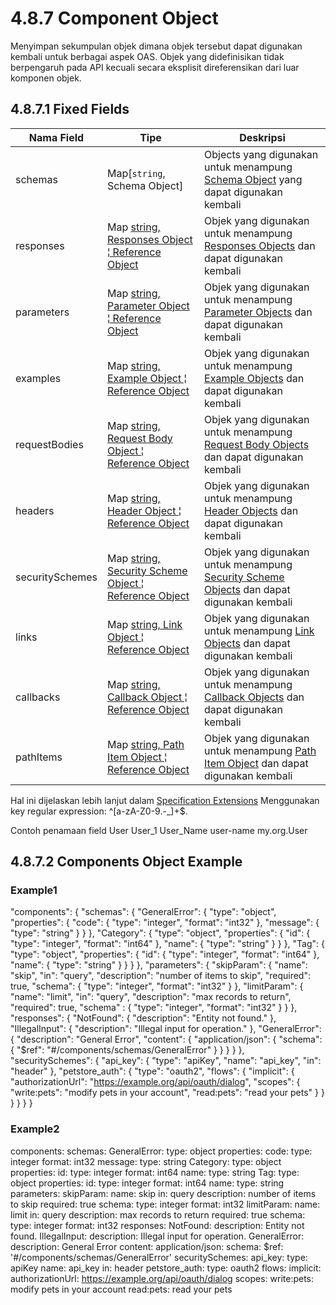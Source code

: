# 4.8.7 Component Object
Menyimpan sekumpulan objek dimana objek tersebut dapat digunakan kembali untuk berbagai aspek OAS. Objek yang didefinisikan tidak berpengaruh pada API kecuali secara eksplisit direferensikan dari luar komponen objek.

## 4.8.7.1 Fixed Fields
| Nama Field | Tipe | Deskripsi |
| ---------- | ---- | --------- |
| schemas | Map[`string`, Schema Object] | Objects yang digunakan untuk menampung [Schema Object](https://spec.openapis.org/oas/v3.1.0#schemaObject) yang dapat digunakan kembali |
| responses | Map [string, Responses Object ¦ Reference Object](https://spec.openapis.org/oas/v3.1.0#referenceObject) | Objek yang digunakan untuk menampung [Responses Objects](https://spec.openapis.org/oas/v3.1.0#responseObject) dan dapat digunakan kembali |
| parameters | Map [string, Parameter Object ¦ Reference Object](https://spec.openapis.org/oas/v3.1.0#referenceObject) | Objek yang digunakan untuk menampung [Parameter Objects](https://spec.openapis.org/oas/v3.1.0#parameterObject) dan dapat digunakan kembali |
| examples | Map [string, Example Object ¦ Reference Object](https://spec.openapis.org/oas/v3.1.0#referenceObject) | Objek yang digunakan untuk menampung [Example Objects](https://spec.openapis.org/oas/v3.1.0#exampleObject) dan dapat digunakan kembali |
| requestBodies | Map [string, Request Body Object ¦ Reference Object](https://spec.openapis.org/oas/v3.1.0#referenceObject) | Objek yang digunakan untuk menampung [Request Body Objects](https://spec.openapis.org/oas/v3.1.0#requestBodyObject) dan dapat digunakan kembali |
| headers | Map [string, Header Object ¦ Reference Object](https://spec.openapis.org/oas/v3.1.0#referenceObject) | Objek yang digunakan untuk menampung [Header Objects](https://spec.openapis.org/oas/v3.1.0#headerObject) dan dapat digunakan kembali |
| securitySchemes | Map [string, Security Scheme Object ¦ Reference Object](https://spec.openapis.org/oas/v3.1.0#referenceObject) | Objek yang digunakan untuk menampung [Security Scheme Objects](https://spec.openapis.org/oas/v3.1.0#securitySchemeObject) dan dapat digunakan kembali |
| links | Map [string, Link Object ¦ Reference Object](https://spec.openapis.org/oas/v3.1.0#referenceObject) | Objek yang digunakan untuk menampung [Link Objects](https://spec.openapis.org/oas/v3.1.0#linkObject) dan dapat digunakan kembali |
| callbacks | Map [string, Callback Object ¦ Reference Object](https://spec.openapis.org/oas/v3.1.0#referenceObject) | Objek yang digunakan untuk menampung [Callback Objects](https://spec.openapis.org/oas/v3.1.0#callbackObject) dan dapat digunakan kembali |
| pathItems | Map [string, Path Item Object ¦ Reference Object](https://spec.openapis.org/oas/v3.1.0#referenceObject) | Objek yang digunakan untuk menampung [Path Item Object](https://spec.openapis.org/oas/v3.1.0#pathItemObject) dan dapat digunakan kembali |

Hal ini dijelaskan lebih lanjut dalam [Specification Extensions](http://spec.openapis.org/oas/v3.1.0#specificationExtensions)
Menggunakan key regular expression: ^[a-zA-Z0-9\.\-_]+$.

Contoh penamaan field
User
User_1
User_Name
user-name
my.org.User

## 4.8.7.2 Components Object Example
### Example1
"components": {
  "schemas": {
    "GeneralError": {
      "type": "object",
      "properties": {
        "code": {
          "type": "integer",
          "format": "int32"
        },
        "message": {
          "type": "string"
        }
      }
    },
    "Category": {
      "type": "object",
      "properties": {
        "id": {
          "type": "integer",
          "format": "int64"
        },
        "name": {
          "type": "string"
        }
      }
    },
    "Tag": {
      "type": "object",
      "properties": {
        "id": {
          "type": "integer",
          "format": "int64"
        },
        "name": {
          "type": "string"
        }
      }
    }
  },
  "parameters": {
    "skipParam": {
      "name": "skip",
      "in": "query",
      "description": "number of items to skip",
      "required": true,
      "schema": {
        "type": "integer",
        "format": "int32"
      }
    },
    "limitParam": {
      "name": "limit",
      "in": "query",
      "description": "max records to return",
      "required": true,
      "schema" : {
        "type": "integer",
        "format": "int32"
      }
    }
  },
  "responses": {
    "NotFound": {
      "description": "Entity not found."
    },
    "IllegalInput": {
      "description": "Illegal input for operation."
    },
    "GeneralError": {
      "description": "General Error",
      "content": {
        "application/json": {
          "schema": {
            "$ref": "#/components/schemas/GeneralError"
          }
        }
      }
    }
  },
  "securitySchemes": {
    "api_key": {
      "type": "apiKey",
      "name": "api_key",
      "in": "header"
    },
    "petstore_auth": {
      "type": "oauth2",
      "flows": {
        "implicit": {
          "authorizationUrl": "https://example.org/api/oauth/dialog",
          "scopes": {
            "write:pets": "modify pets in your account",
            "read:pets": "read your pets"
          }
        }
      }
    }
  }
}

### Example2
components:
  schemas:
    GeneralError:
      type: object
      properties:
        code:
          type: integer
          format: int32
        message:
          type: string
    Category:
      type: object
      properties:
        id:
          type: integer
          format: int64
        name:
          type: string
    Tag:
      type: object
      properties:
        id:
          type: integer
          format: int64
        name:
          type: string
  parameters:
    skipParam:
      name: skip
      in: query
      description: number of items to skip
      required: true
      schema:
        type: integer
        format: int32
    limitParam:
      name: limit
      in: query
      description: max records to return
      required: true
      schema:
        type: integer
        format: int32
  responses:
    NotFound:
      description: Entity not found.
    IllegalInput:
      description: Illegal input for operation.
    GeneralError:
      description: General Error
      content:
        application/json:
          schema:
            $ref: '#/components/schemas/GeneralError'
  securitySchemes:
    api_key:
      type: apiKey
      name: api_key
      in: header
    petstore_auth:
      type: oauth2
      flows: 
        implicit:
          authorizationUrl: https://example.org/api/oauth/dialog
          scopes:
            write:pets: modify pets in your account
            read:pets: read your pets

